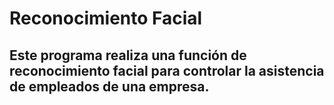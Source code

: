 # Reconocimiento Facial

## Este programa realiza una función de reconocimiento facial para controlar la asistencia de empleados de una empresa.
